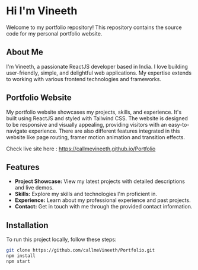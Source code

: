 # Hi I'm Vineeth

Welcome to my portfolio repository! This repository contains the source code for my personal portfolio website.

## About Me

I'm Vineeth, a passionate ReactJS developer based in India. I love building user-friendly, simple, and delightful web applications. My expertise extends to working with various frontend technologies and frameworks.

## Portfolio Website

My portfolio website showcases my projects, skills, and experience. It's built using ReactJS and styled with Tailwind CSS. The website is designed to be responsive and visually appealing, providing visitors with an easy-to-navigate experience.
There are also different features integrated in this website like page routing, framer motion animation and transition effects.

Check live site here : https://callmevineeth.github.io/Portfolio

## Features

- **Project Showcase:** View my latest projects with detailed descriptions and live demos.
- **Skills:** Explore my skills and technologies I'm proficient in.
- **Experience:** Learn about my professional experience and past projects.
- **Contact:** Get in touch with me through the provided contact information.

## Installation

To run this project locally, follow these steps:

   ```bash
   git clone https://github.com/callmeVineeth/Portfolio.git
   npm install
   npm start

